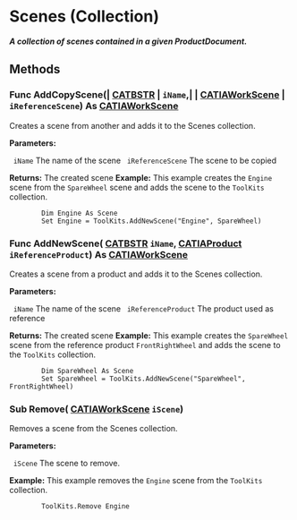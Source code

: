 # Scenes (Collection)

**_A collection of scenes contained in a given ProductDocument._**

## Methods

### Func **AddCopyScene**(| [CATBSTR](../System/typedef_CATBSTR_8129.md) | `iName`,| | [CATIAWorkScene](../OSMInterfaces/interface_Scene_5528.md) | `iReferenceScene`) As [CATIAWorkScene](../OSMInterfaces/interface_Scene_5528.md)

   Creates a scene from another and adds it to the Scenes collection.

**Parameters:**

` iName`      The name of the scene
` iReferenceScene`      The scene to be copied

**Returns:**      The created scene  **Example:**      This example creates the `Engine` scene from the `SpareWheel` scene and adds the scene to the `ToolKits` collection.

```VBScript
        Dim Engine As Scene
        Set Engine = ToolKits.AddNewScene("Engine", SpareWheel)

```

### Func **AddNewScene**( [CATBSTR](../System/typedef_CATBSTR_8129.md)  `iName`,  [CATIAProduct](../ProductStructureInterfaces/interface_Product_11223.md)  `iReferenceProduct`) As [CATIAWorkScene](../OSMInterfaces/interface_Scene_5528.md)

   Creates a scene from a product and adds it to the Scenes collection.

**Parameters:**

` iName`      The name of the scene
` iReferenceProduct`      The product used as reference

**Returns:**      The created scene  **Example:**      This example creates the `SpareWheel` scene from the reference product `FrontRightWheel` and adds the scene to the `ToolKits` collection.

```VBScript
        Dim SpareWheel As Scene
        Set SpareWheel = ToolKits.AddNewScene("SpareWheel", FrontRightWheel)

```

### Sub **Remove**( [CATIAWorkScene](../OSMInterfaces/interface_Scene_5528.md)  `iScene`)

   Removes a scene from the Scenes collection.

**Parameters:**

` iScene`      The scene to remove.

**Example:**      This example removes the `Engine` scene from the `ToolKits` collection.

```VBScript
        ToolKits.Remove Engine

```